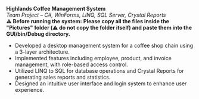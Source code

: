 **Highlands Coffee Management System**  
*Team Project – C#, WinForms, LINQ, SQL Server, Crystal Reports*  
**⚠️ Before running the system:**
**Please copy all the files inside the "Pictures" folder (⚠️ do not copy the folder itself) and paste them into the GUI/bin/Debug directory.**
- Developed a desktop management system for a coffee shop chain using a 3-layer architecture.
- Implemented features including employee, product, and invoice management, with role-based access control.
- Utilized LINQ to SQL for database operations and Crystal Reports for generating sales reports and statistics.
- Designed an intuitive user interface and login system to enhance user experience.
